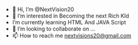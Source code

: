 - 👋 Hi, I’m @NextVision20
- 👀 I’m interested in Becoming the next Rich KId
- I’m currently learning HTML And JAVA Script
- 💞️ I’m looking to collaborate on ...
- 📫 How to reach me nextvisions20@gmail.com

<!---
NextVision20/NextVision20 is a ✨ special ✨ repository because its `README.md` (this file) appears on your GitHub profile.
You can click the Preview link to take a look at your changes.
--->
